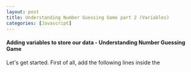 ```yaml
---
layout: post
title: Understanding Number Guessing Game part 2 (Variables)
categories: [Javascript]
---
```

#### Adding variables to store our data - Understanding Number Guessing Game
Let's get started. First of all, add the following lines inside the <script> element:
		
	var randomNumber = Math.floor(Math.random() * 100) + 1;

	var guesses = document.querySelector('.guesses');
	var lastResult = document.querySelector('.lastResult');
	var lowOrHi = document.querySelector('.lowOrHi');

	var guessSubmit = document.querySelector('.guessSubmit');
	var guessField = document.querySelector('.guessField');

	var guessCount = 1;
	var resetButton;
	
This section of the code sets up the variables we need to store the data our program will use. Variables are basically containers for values (such as numbers, or strings of text). You create a variable with the keyword var followed by a name for your variable. You can then assign a value to your variable with an equals sign (=) followed by the value you want to give it.

In our example:

The first variable — randomNumber — is assigned a random number between 1 and 100, calculated using a mathematical algorithm.
The next three variables are each made to store a reference to the results paragraphs in our HTML, and are used to insert values into the paragraphs later on in the code:
	
	<p class="guesses"></p>
	<p class="lastResult"></p>
	<p class="lowOrHi"></p>
	
The next two variables store references to the form text input and submit button and are used to control submitting the guess later on.
	
	<label for="guessField">Enter a guess: </label>
	<input type="text" id="guessField" class="guessField">
 	<input type="submit" value="Submit guess" class="guessSubmit">
	
Our final two variables store a guess count of 1 (used to keep track of how many guesses the player has had), and a reference to a reset button that doesn't exist yet (but will later).

Continue to Understanding Number Guessing Game [part 3](https://reizariva-hale.github.io/understanding-number-guessing-game-part3/) where we talk about Functions.
